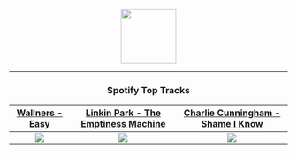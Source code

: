 <p align="center">
  <a href="https://www.tobiasmichael.de">
    <img src="https://tobiasmichael.de/assets/logo.gif" width="100" height="100"/>
  </a>
</p>

---

<h3 align="center">Spotify Top Tracks</h3>

[Wallners - Easy](https://open.spotify.com/track/64HY4jt9yI67KY8hEXucZi)|[Linkin Park - The Emptiness Machine](https://open.spotify.com/track/1EDPVGbyPKJPeGqATwXZvN)|[Charlie Cunningham - Shame I Know](https://open.spotify.com/track/3PEYu4hdk02Kj8v5qnHrUL)
:---:|:----:|:----:
<img src="https://i.scdn.co/image/ab67616d00001e022cc7ff5743ad4c74479d9656"/>|<img src="https://i.scdn.co/image/ab67616d00001e02b11a5489e8cb11dd22b930a0"/>|<img src="https://i.scdn.co/image/ab67616d00001e02793b89eaf5841005954e19dd"/>